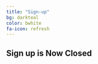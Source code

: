 ```yaml
---
title: "Sign-up"
bg: darkteal
color: bwhite
fa-icon: refresh
---
```


## Sign up is Now Closed
<!--
## Sign up for Students 

If you are interested in attending this event, please register using the form below, using your university email account. <b> Please if possible register with your university affiliated email account, and state your affiliated university during registration. <br>

<b>Student Registration opens Monday 17th October </b>. <br>
Student Registration closes <b> Friday 11th November</b>.

<div class="text-box center" style="background-color:#F66B0E; border-radius:25px; width:200px; margin:0 auto ">
<a href="https://forms.office.com/r/83bSjwqNPn">Sign up here! </a>
</div>
-->